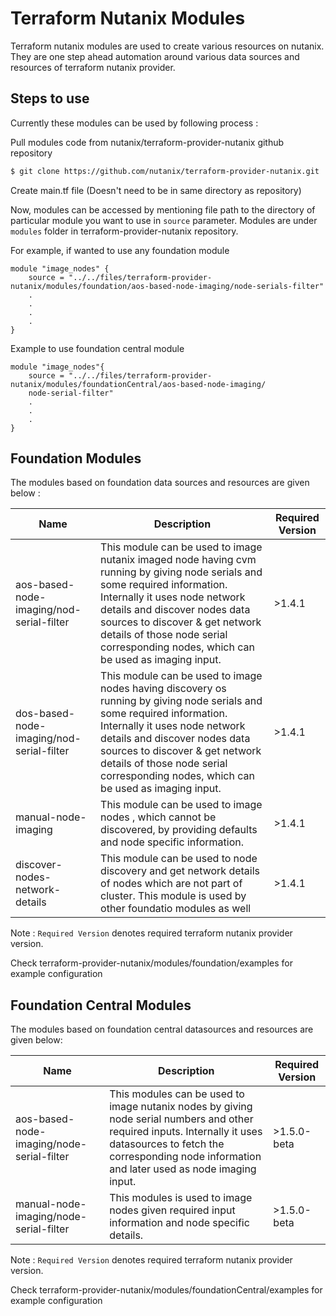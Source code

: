 # Terraform Nutanix Modules

Terraform nutanix modules are used to create various resources on nutanix. They are one step ahead automation around various data sources and resources of terraform nutanix provider.

## Steps to use 

Currently these modules can be used by following process :

Pull modules code from nutanix/terraform-provider-nutanix github repository

```sh
$ git clone https://github.com/nutanix/terraform-provider-nutanix.git
```

Create main.tf file (Doesn't need to be in same directory as repository)

Now, modules can be accessed by mentioning file path to the directory of particular module you want to use in `source` parameter. Modules are under `modules` folder in terraform-provider-nutanix repository.

For example, if wanted to use any foundation module

```hcl
module "image_nodes" {
    source = "../../files/terraform-provider-nutanix/modules/foundation/aos-based-node-imaging/node-serials-filter"
    .
    .
    .
    .
}
```

Example to use foundation central module
```hcl
module "image_nodes"{
    source = "../../files/terraform-provider-nutanix/modules/foundationCentral/aos-based-node-imaging/
    node-serial-filter"
    .
    .
    .
}
```

## Foundation Modules

The modules based on foundation data sources and resources are given below : 

| Name | Description | Required Version|
|------|-------------|-----------------|
| aos-based-node-imaging/nod-serial-filter| This module can be used to image nutanix imaged node having cvm running by giving node serials and some required information. Internally it uses node network details and discover nodes data sources to discover & get network details of those node serial corresponding nodes, which can be used as imaging input. | >1.4.1 |
|dos-based-node-imaging/nod-serial-filter| This module can be used to image nodes having discovery os running by giving node serials and some required information. Internally it uses node network details and discover nodes data sources to discover & get network details of those node serial corresponding nodes, which can be used as imaging input.| >1.4.1|
| manual-node-imaging | This module can be used to image nodes , which cannot be discovered, by providing defaults and node specific information. | >1.4.1 |
| discover-nodes-network-details | This module can be used to node discovery and get network details of nodes which are not part of cluster. This module is used by other foundatio modules as well | >1.4.1 |

Note : `Required Version` denotes required terraform nutanix provider version.

Check terraform-provider-nutanix/modules/foundation/examples for example configuration

## Foundation Central Modules

The modules  based on foundation central datasources and resources  are given below:

| Name | Description | Required Version |
|------|-------------|------------------|
|aos-based-node-imaging/node-serial-filter| This modules can be used to image nutanix nodes by giving node serial numbers and other required inputs. Internally it uses datasources to fetch the corresponding node information and later used as node imaging input. | >1.5.0-beta |
|manual-node-imaging/node-serial-filter| This modules is used to image nodes given required input information and node specific details. |>1.5.0-beta |  

Note : `Required Version` denotes required terraform nutanix provider version.

Check terraform-provider-nutanix/modules/foundationCentral/examples for example configuration